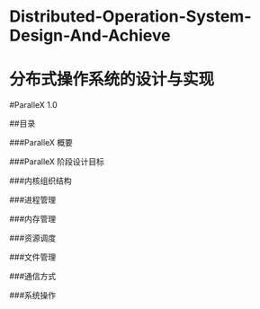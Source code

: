 # Distributed-Operation-System-Design-And-Achieve
# 分布式操作系统的设计与实现

#ParalleX 1.0

##目录

###ParalleX 概要

###ParalleX 阶段设计目标

###内核组织结构

###进程管理

###内存管理

###资源调度

###文件管理

###通信方式

###系统操作





